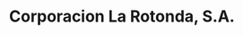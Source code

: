 ---
title: "Corporacion La Rotonda, S.A."
url: /quetzaltanango/corporacion-la-rotonda-s-a/
shop: Allgemein
---